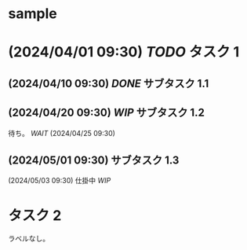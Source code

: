 # sample

# (2024/04/01 09:30) *TODO* タスク 1
## (2024/04/10 09:30) *DONE* サブタスク 1.1
## (2024/04/20 09:30) *WIP* サブタスク 1.2

待ち。
*WAIT* (2024/04/25 09:30) 

## (2024/05/01 09:30) サブタスク 1.3

(2024/05/03 09:30) 仕掛中 *WIP*

# タスク 2

ラベルなし。
